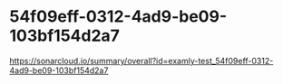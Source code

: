 # 54f09eff-0312-4ad9-be09-103bf154d2a7
https://sonarcloud.io/summary/overall?id=examly-test_54f09eff-0312-4ad9-be09-103bf154d2a7
